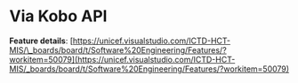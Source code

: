 # Via Kobo API

**Feature details**: [https://unicef.visualstudio.com/ICTD-HCT-MIS/\_boards/board/t/Software%20Engineering/Features/?workitem=50079](https://unicef.visualstudio.com/ICTD-HCT-MIS/_boards/board/t/Software%20Engineering/Features/?workitem=50079)



